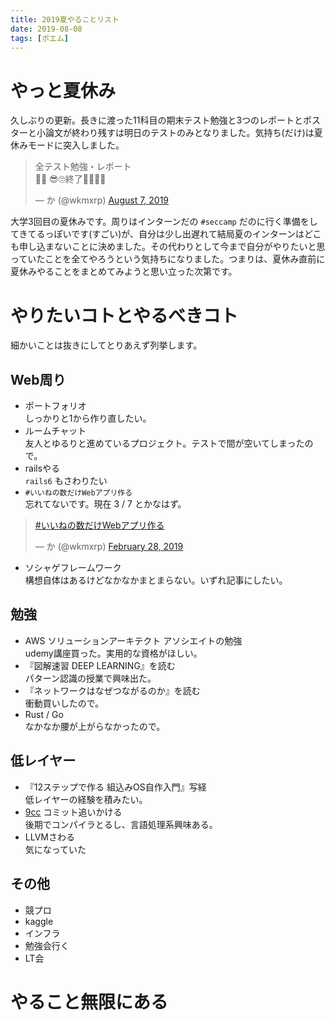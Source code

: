```yaml
---
title: 2019夏やることリスト
date: 2019-08-08
tags: [ポエム]
---
```


# やっと夏休み
久しぶりの更新。長きに渡った11科目の期末テスト勉強と3つのレポートとポスターと小論文が終わり残すは明日のテストのみとなりました。気持ち(だけ)は夏休みモードに突入しました。

<blockquote class="twitter-tweet"><p lang="ja" dir="ltr">全テスト勉強・レポート<br>🎉🍺 😎🙄終了💪👏🤔😇</p>&mdash; か (@wkmxrp) <a href="https://twitter.com/wkmxrp/status/1159081001231892480?ref_src=twsrc%5Etfw">August 7, 2019</a></blockquote> <script async src="https://platform.twitter.com/widgets.js" charset="utf-8"></script> 

大学3回目の夏休みです。周りはインターンだの `#seccamp` だのに行く準備をしてきてるっぽいです(すごい)が、自分は少し出遅れて結局夏のインターンはどこも申し込まないことに決めました。その代わりとして今まで自分がやりたいと思っていたことを全てやろうという気持ちになりました。つまりは、夏休み直前に夏休みやることをまとめてみようと思い立った次第です。

# やりたいコトとやるべきコト
細かいことは抜きにしてとりあえず列挙します。

## Web周り
- ポートフォリオ  
  しっかりと1から作り直したい。
- ルームチャット  
  友人とゆるりと進めているプロジェクト。テストで間が空いてしまったので。
- railsやる  
  `rails6` もさわりたい
- `#いいねの数だけWebアプリ作る`  
  忘れてないです。現在 3 / 7 とかなはず。
<blockquote class="twitter-tweet"><p lang="und" dir="ltr"><a href="https://twitter.com/hashtag/%E3%81%84%E3%81%84%E3%81%AD%E3%81%AE%E6%95%B0%E3%81%A0%E3%81%91Web%E3%82%A2%E3%83%97%E3%83%AA%E4%BD%9C%E3%82%8B?src=hash&amp;ref_src=twsrc%5Etfw">#いいねの数だけWebアプリ作る</a></p>&mdash; か (@wkmxrp) <a href="https://twitter.com/wkmxrp/status/1101156024247963649?ref_src=twsrc%5Etfw">February 28, 2019</a></blockquote> <script async src="https://platform.twitter.com/widgets.js" charset="utf-8"></script>

- ソシャゲフレームワーク  
  構想自体はあるけどなかなかまとまらない。いずれ記事にしたい。

## 勉強
- AWS ソリューションアーキテクト アソシエイトの勉強  
  udemy講座買った。実用的な資格がほしい。
- 『図解速習 DEEP LEARNING』を読む  
  パターン認識の授業で興味出た。
- 『ネットワークはなぜつながるのか』を読む  
  衝動買いしたので。
- Rust / Go  
  なかなか腰が上がらなかったので。

## 低レイヤー
- 『12ステップで作る 組込みOS自作入門』写経  
  低レイヤーの経験を積みたい。
- [9cc](https://github.com/rui314/9cc) コミット追いかける  
  後期でコンパイラとるし、言語処理系興味ある。
- LLVMさわる  
  気になっていた

## その他
- 競プロ
- kaggle
- インフラ
- 勉強会行く
- LT会

# やること無限にある
